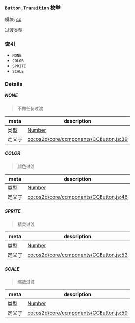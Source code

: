 ### `Button.Transition` 枚举



模块: [cc](../modules/cc.md)


过渡类型


### 索引
  - `NONE`
  - `COLOR`
  - `SPRITE`
  - `SCALE`

### Details


##### NONE

> 不做任何过渡

| meta | description |
|------|-------------|
| 类型 | <a href="https://developer.mozilla.org/en/JavaScript/Reference/Global_Objects/Number" class="crosslink external" target="_blank">Number</a> |
| 定义于 | [cocos2d/core/components/CCButton.js:39](https://github.com/cocos-creator/engine/blob/b4415d3f111db35eb92e588d63bcb560003ea469/cocos2d/core/components/CCButton.js#L39) |



##### COLOR

> 颜色过渡

| meta | description |
|------|-------------|
| 类型 | <a href="https://developer.mozilla.org/en/JavaScript/Reference/Global_Objects/Number" class="crosslink external" target="_blank">Number</a> |
| 定义于 | [cocos2d/core/components/CCButton.js:46](https://github.com/cocos-creator/engine/blob/b4415d3f111db35eb92e588d63bcb560003ea469/cocos2d/core/components/CCButton.js#L46) |



##### SPRITE

> 精灵过渡

| meta | description |
|------|-------------|
| 类型 | <a href="https://developer.mozilla.org/en/JavaScript/Reference/Global_Objects/Number" class="crosslink external" target="_blank">Number</a> |
| 定义于 | [cocos2d/core/components/CCButton.js:53](https://github.com/cocos-creator/engine/blob/b4415d3f111db35eb92e588d63bcb560003ea469/cocos2d/core/components/CCButton.js#L53) |



##### SCALE

> 缩放过渡

| meta | description |
|------|-------------|
| 类型 | <a href="https://developer.mozilla.org/en/JavaScript/Reference/Global_Objects/Number" class="crosslink external" target="_blank">Number</a> |
| 定义于 | [cocos2d/core/components/CCButton.js:59](https://github.com/cocos-creator/engine/blob/b4415d3f111db35eb92e588d63bcb560003ea469/cocos2d/core/components/CCButton.js#L59) |


